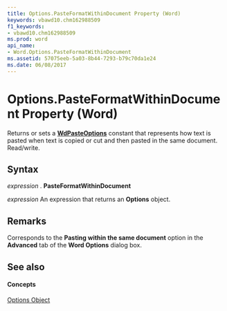 ```yaml
---
title: Options.PasteFormatWithinDocument Property (Word)
keywords: vbawd10.chm162988509
f1_keywords:
- vbawd10.chm162988509
ms.prod: word
api_name:
- Word.Options.PasteFormatWithinDocument
ms.assetid: 57075eeb-5a03-8b44-7293-b79c70da1e24
ms.date: 06/08/2017
---
```



# Options.PasteFormatWithinDocument Property (Word)

Returns or sets a **[WdPasteOptions](wdpasteoptions-enumeration-word.md)** constant that represents how text is pasted when text is copied or cut and then pasted in the same document. Read/write.


## Syntax

 _expression_ . **PasteFormatWithinDocument**

 _expression_ An expression that returns an **Options** object.


## Remarks

Corresponds to the **Pasting within the same document** option in the **Advanced** tab of the **Word Options** dialog box.


## See also


#### Concepts


[Options Object](options-object-word.md)

